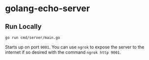 # golang-echo-server

## Run Locally

```bash
go run cmd/server/main.go
```

Starts up on port `9001`.  You can use `ngrok` to expose the server to the internet if so desired with the command `ngrok http 9001`.
